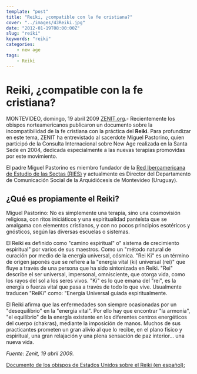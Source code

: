 ```yaml
---
template: "post"
title: "Reiki, ¿compatible con la fe cristiana?"
cover: "../images/43Reiki.jpg"
date: "2012-01-19T08:00:00Z"
slug: "reiki"
keywords: "reiki"
categories: 
    - new age
tags:
    - Reiki
---
```


# Reiki, ¿compatible con la fe cristiana?
MONTEVIDEO, domingo, 19 abril 2009 [ZENIT.org](https://zenit.org/).- Recientemente los obispos norteamericanos publicaron un documento sobre la incompatibilidad de la fe cristiana con la práctica del **Reiki**. Para profundizar en este tema, ZENIT ha entrevistado al sacerdote Miguel Pastorino, quien participó de la Consulta Internacional sobre New Age realizada en la Santa Sede en 2004, dedicada especialmente a las nuevas terapias promovidas por este movimiento.  

El padre Miguel Pastorino es miembro fundador de la [Red Iberoamericana de Estudio de las Sectas (RIES)](http://info-ries.blogspot.com/) y actualmente es Director del Departamento de Comunicación Social de la Arquidiócesis de Montevideo (Uruguay).

## ¿Qué es propiamente el Reiki?
Miguel Pastorino: No es simplemente una terapia, sino una cosmovisión religiosa, con ritos iniciáticos y una espiritualidad panteísta que se amalgama con elementos cristianos, y con no pocos principios esotéricos y gnósticos, según las diversas escuelas o sistemas.  

El Reiki es definido como "camino espiritual" o" sistema de crecimiento espiritual" por varios de sus maestros. Como un "método natural de curación por medio de la energía universal, cósmica. "Rei Ki" es un término de origen japonés que se refiere a la "energía vital (ki) universal (rei)" que fluye a través de una persona que ha sido sintonizada en Reiki.
"Rei" describe el ser universal, impersonal, omnisciente, que otorga vida, como los rayos del sol a los seres vivos. "Ki" es lo que emana del "rei", es la energía o fuerza vital que pasa a través de todo lo que vive. Usualmente traducen "ReiKi" como: "Energía Universal guiada espiritualmente.  

El Reiki afirma que las enfermedades son siempre ocasionadas por un "desequilibrio" en la "energía vital". Por ello hay que encontrar "la armonía", "el equilibrio" de la energía existente en los diferentes centros energéticos del cuerpo (chakras), mediante la imposición de manos. Muchos de sus practicantes prometen un gran alivio al que lo recibe, en el plano físico y espiritual, una gran relajación y una plena sensación de paz interior... una nueva vida.  


*Fuente: Zenit, 19 abril 2009.*   

[Documento de los obispos de Estados Unidos sobre el Reiki (en español):](http://info-ries.blogspot.com/2009/05/documento-de-los-obispos-de-eeuu-sobre.html)  